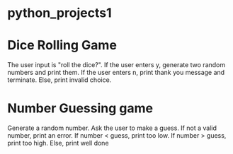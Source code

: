 # python_projects1
# Dice Rolling Game
The user input is "roll the dice?". If the user enters y, generate two random numbers and print them. If the user enters n, print thank you message and terminate. Else, print invalid choice.
# Number Guessing game
Generate a random number. Ask the user to make a guess.
If not a valid number, print an error. If number < guess, print too low. If number > guess, print too high. Else, print well done
